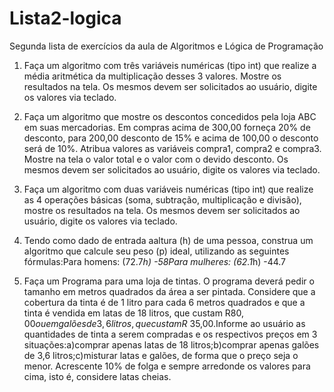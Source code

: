 # Lista2-logica
Segunda lista de exercícios da aula de Algoritmos e Lógica de Programação

1) Faça  um  algoritmo com  três  variáveis  numéricas  (tipo  int)  que  realize  a  média  aritmética  da multiplicação desses 3 valores. Mostre os resultados na tela. Os mesmos devem ser solicitados ao usuário, digite os valores via teclado.

2) Faça um algoritmo que mostre os descontos concedidos pela loja ABC em suas mercadorias. Em compras acima de 300,00 forneça 20% de desconto, para 200,00 desconto de 15% e acima de 100,00 o desconto será de 10%. Atribua valores as variáveis compra1, compra2 e compra3. Mostre na tela o valor total e o valor com o devido desconto. Os mesmos devem ser solicitados ao usuário, digite os valores via teclado.

3) Faça um algoritmo com duas variáveis numéricas (tipo int) que realize as 4 operações básicas (soma, subtração, multiplicação e divisão), mostre os resultados na tela. Os mesmos devem ser solicitados ao usuário, digite os valores via teclado.

4) Tendo como dado de entrada aaltura (h) de uma pessoa, construa um algoritmo que calcule seu peso (p) ideal, utilizando as seguintes fórmulas:Para homens: (72.7*h) -58Para mulheres: (62.1*h) -44.7

5) Faça um Programa para uma loja de tintas. O programa deverá pedir o tamanho em metros quadrados da área a ser pintada. Considere que a cobertura da tinta é de 1 litro para cada 6 metros quadrados e que a tinta é vendida em latas de 18 litros, que custam R$80,00 ou em galões de 3,6 litros, que custam R$ 35,00.Informe ao usuário as quantidades de tinta a serem compradas e os respectivos preços em 3 situações:a)comprar apenas latas de 18 litros;b)comprar apenas galões de 3,6 litros;c)misturar latas e galões, de forma que o preço seja o menor. Acrescente 10% de folga e sempre arredonde os valores para cima, isto é, considere latas cheias.
